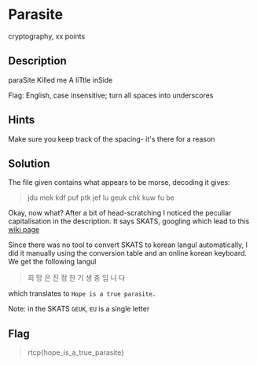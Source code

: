 # Parasite
 cryptography, xx points

## Description
 paraSite Killed me A liTtle inSide

Flag: English, case insensitive; turn all spaces into underscores

## Hints
 Make sure you keep track of the spacing- it's there for a reason

## Solution
 The file given contains what appears to be morse, decoding it gives:

>jdu mek kdf puf ptk jef lu geuk chk kuw fu be

Okay, now what? After a bit of head-scratching I noticed the peculiar capitalisation in the description. It says SKATS, googling which lead to this [wiki page](https://en.wikipedia.org/wiki/SKATS)

Since there was no tool to convert SKATS to korean langul automatically, I did it manually using the conversion table and an online korean keyboard. We get the following langul

>희 망 은 진 정 한 기 생 충 입 니 다

which translates to `Hope is a true parasite.`

Note: in the SKATS `GEUK`, `EU` is a single letter

## Flag
>rtcp{hope_is_a_true_parasite}

